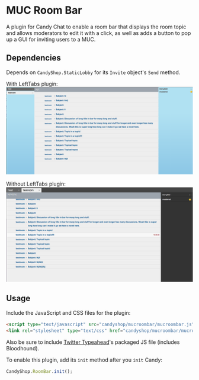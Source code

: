 # MUC Room Bar

A plugin for Candy Chat to enable a room bar that displays the room topic and allows moderators to edit it with a click, as well as adds a button to pop up a GUI for inviting users to a MUC.

## Dependencies
 Depends on `CandyShop.StaticLobby` for its `Invite` object's `Send` method.

With LeftTabs plugin:
![MUC Room Bar with LeftTabs Plugin](screenshot-left.png)

Without LeftTabs plugin:
![MUC Room Bar without LeftTabs Plugin](screenshot-normal.png)

## Usage
Include the JavaScript and CSS files for the plugin:
```HTML
<script type="text/javascript" src="candyshop/mucroombar/mucroombar.js"></script>
<link rel="stylesheet" type="text/css" href="candyshop/mucroombar/mucroombar.css" />
```
Also be sure to include [Twitter Typeahead](https://github.com/twitter/typeahead.js)'s packaged JS file (includes Bloodhound).


To enable this plugin, add its `init` method after you `init` Candy:
```JavaScript
CandyShop.RoomBar.init();
```
